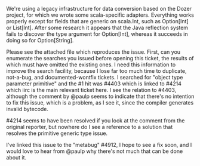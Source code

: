 We're using a legacy infrastructure for data conversion based on the Dozer project, for which we wrote some scala-specific adapters. Everything works properly except for fields that are generic on scala.Int, such as Option[Int] or List[Int]. After some research it appears that the Java reflection system fails to discover the type argument for Option[Int], whereas it succeeds in doing so for Option[String]. 

Please see the attached file which reproduces the issue.
First, can you enumerate the searches you issued before opening this ticket, the results of which must have omitted the existing ones.  I need this information to improve the search facility, because I lose far too much time to duplicate, not-a-bug, and documented-wontfix tickets.
I searched for "object type parameter primitive" and the #1 hit was #4403 which is linked to #4214 which iirc is the main relevant ticket here.
I see the relation to #4403, although the comment by @paulp seems to indicate that there's no intention to fix this issue, which is a problem, as I see it, since the compiler generates invalid bytecode.

#4214 seems to have been resolved if you look at the comment from the original reporter, but nowhere do I see a reference to a solution that resolves the primitive generic type issue.

I've linked this issue to the "metabug" #4912, I hope to see a fix soon, and I would love to hear from @paulp why there's not much that can be done about it. 
